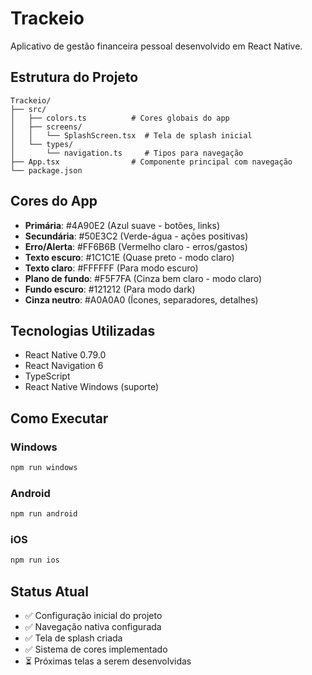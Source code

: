 # Trackeio

Aplicativo de gestão financeira pessoal desenvolvido em React Native.

## Estrutura do Projeto

```
Trackeio/
├── src/
│   ├── colors.ts          # Cores globais do app
│   ├── screens/
│   │   └── SplashScreen.tsx  # Tela de splash inicial
│   └── types/
│       └── navigation.ts     # Tipos para navegação
├── App.tsx                # Componente principal com navegação
└── package.json
```

## Cores do App

- **Primária**: #4A90E2 (Azul suave - botões, links)
- **Secundária**: #50E3C2 (Verde-água - ações positivas)
- **Erro/Alerta**: #FF6B6B (Vermelho claro - erros/gastos)
- **Texto escuro**: #1C1C1E (Quase preto - modo claro)
- **Texto claro**: #FFFFFF (Para modo escuro)
- **Plano de fundo**: #F5F7FA (Cinza bem claro - modo claro)
- **Fundo escuro**: #121212 (Para modo dark)
- **Cinza neutro**: #A0A0A0 (Ícones, separadores, detalhes)

## Tecnologias Utilizadas

- React Native 0.79.0
- React Navigation 6
- TypeScript
- React Native Windows (suporte)

## Como Executar

### Windows
```bash
npm run windows
```

### Android
```bash
npm run android
```

### iOS
```bash
npm run ios
```

## Status Atual

- ✅ Configuração inicial do projeto
- ✅ Navegação nativa configurada
- ✅ Tela de splash criada
- ✅ Sistema de cores implementado
- ⏳ Próximas telas a serem desenvolvidas

